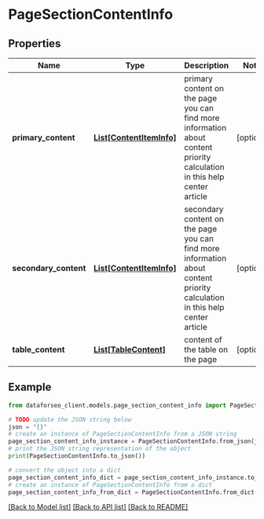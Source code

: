 # PageSectionContentInfo


## Properties

Name | Type | Description | Notes
------------ | ------------- | ------------- | -------------
**primary_content** | [**List[ContentItemInfo]**](ContentItemInfo.md) | primary content on the page you can find more information about content priority calculation in this help center article | [optional] 
**secondary_content** | [**List[ContentItemInfo]**](ContentItemInfo.md) | secondary content on the page you can find more information about content priority calculation in this help center article | [optional] 
**table_content** | [**List[TableContent]**](TableContent.md) | content of the table on the page | [optional] 

## Example

```python
from dataforseo_client.models.page_section_content_info import PageSectionContentInfo

# TODO update the JSON string below
json = "{}"
# create an instance of PageSectionContentInfo from a JSON string
page_section_content_info_instance = PageSectionContentInfo.from_json(json)
# print the JSON string representation of the object
print(PageSectionContentInfo.to_json())

# convert the object into a dict
page_section_content_info_dict = page_section_content_info_instance.to_dict()
# create an instance of PageSectionContentInfo from a dict
page_section_content_info_from_dict = PageSectionContentInfo.from_dict(page_section_content_info_dict)
```
[[Back to Model list]](../README.md#documentation-for-models) [[Back to API list]](../README.md#documentation-for-api-endpoints) [[Back to README]](../README.md)


